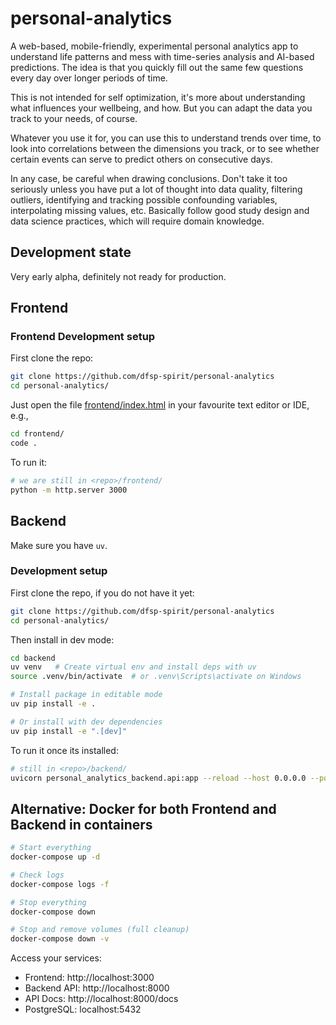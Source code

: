 # personal-analytics

A web-based, mobile-friendly, experimental personal analytics app to understand life patterns and mess with time-series analysis and AI-based predictions. The idea is that you quickly fill out the same few questions every day over longer periods of time.

This is not intended for self optimization, it's more about understanding what influences your wellbeing, and how. But you can adapt the data you track to your needs, of course.

Whatever you use it for, you can use this to understand trends over time, to look into correlations between the dimensions you track, or to see whether certain events can serve to predict others on consecutive days.

In any case, be careful when drawing conclusions. Don't take it too seriously unless you have put a lot of thought into data quality, filtering outliers, identifying and tracking possible confounding variables, interpolating missing values, etc. Basically follow good study design and data science practices, which will require domain knowledge.


## Development state

Very early alpha, definitely not ready for production.

## Frontend

### Frontend Development setup

First clone the repo:

```sh
git clone https://github.com/dfsp-spirit/personal-analytics
cd personal-analytics/
```


Just open the file [frontend/index.html](./frontend/index.html) in your favourite text editor or IDE, e.g.,

```sh
cd frontend/
code .
```

To run it:

```sh
# we are still in <repo>/frontend/
python -m http.server 3000
```


## Backend

Make sure you have `uv`.

### Development setup

First clone the repo, if you do not have it yet:

```sh
git clone https://github.com/dfsp-spirit/personal-analytics
cd personal-analytics/
```

Then install in dev mode:

```sh
cd backend
uv venv   # Create virtual env and install deps with uv
source .venv/bin/activate  # or .venv\Scripts\activate on Windows

# Install package in editable mode
uv pip install -e .

# Or install with dev dependencies
uv pip install -e ".[dev]"
```

To run it once its installed:

```sh
# still in <repo>/backend/
uvicorn personal_analytics_backend.api:app --reload --host 0.0.0.0 --port 8000
```


## Alternative: Docker for both Frontend and Backend in containers

```sh
# Start everything
docker-compose up -d

# Check logs
docker-compose logs -f

# Stop everything
docker-compose down

# Stop and remove volumes (full cleanup)
docker-compose down -v
```

Access your services:

* Frontend: http://localhost:3000
* Backend API: http://localhost:8000
* API Docs: http://localhost:8000/docs
* PostgreSQL: localhost:5432